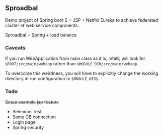 ## Sproadbal

Demo project of Spring boot 2 + JSP + Netflix Eureka to achieve federated cluster of web service components.

Sproadbal = Spring + load balance


### Caveats
If you run WebApplication from main class as it is, Intellij will look for `$ROOT/src/main/webapp` rather than `$MODULE_DIR/src/main/webapp`.

To overcome this weirdness, you will have to explicitly change the working directory in run configuration to `$MODULE_DIR$`

### Todo
<s>Setup example jsp feature</s>
* Selenium Test
* Some DB connection
* Login page
* Spring security
